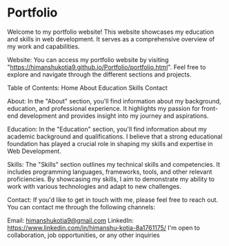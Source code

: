# Portfolio
Welcome to my portfolio website! This website showcases my education and skills in web development. It serves as a comprehensive overview of my work and capabilities.

Website: 
You can access my portfolio website by visiting "https://himanshukotia9.github.io/Portfolio/portfolio.html". Feel free to explore and navigate through the different sections and projects.

Table of Contents: 
Home
About
Education
Skills
Contact

About: 
In the "About" section, you'll find information about my background, education, and professional experience. It highlights my passion for front-end development and provides insight into my journey and aspirations.

Education: 
In the "Education" section, you'll find information about my academic background and qualifications. I believe that a strong educational foundation has played a crucial role in shaping my skills and expertise in Web Development.

Skills: 
The "Skills" section outlines my technical skills and competencies. It includes programming languages, frameworks, tools, and other relevant proficiencies. By showcasing my skills, I aim to demonstrate my ability to work with various technologies and adapt to new challenges.

Contact: 
If you'd like to get in touch with me, please feel free to reach out. You can contact me through the following channels:

Email: himanshukotia9@gmail.com
LinkedIn: https://www.linkedin.com/in/himanshu-kotia-8a1761175/
I'm open to collaboration, job opportunities, or any other inquiries